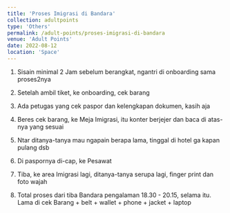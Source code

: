 ```yaml
---
title: 'Proses Imigrasi di Bandara'
collection: adultpoints
type: 'Others'
permalink: /adult-points/proses-imigrasi-di-bandara
venue: 'Adult Points'
date: 2022-08-12
location: 'Space'
---
```


1. Sisain minimal 2 Jam sebelum berangkat, ngantri di onboarding sama proses2nya
2. Setelah ambil tiket, ke onboarding, cek barang

3. Ada petugas yang cek paspor dan kelengkapan dokumen, kasih aja
4. Beres cek barang, ke Meja Imigrasi, itu konter berjejer dan baca di atas-nya yang sesuai
5. Ntar ditanya-tanya mau ngapain berapa lama, tinggal di hotel ga kapan pulang dsb
6. Di paspornya di-cap, ke Pesawat
7. Tiba, ke area Imigrasi lagi, ditanya-tanya serupa lagi, finger print dan foto wajah
8. Total proses dari tiba Bandara pengalaman 18.30 - 20.15, selama itu. Lama di cek Barang + belt + wallet + phone + jacket + laptop
